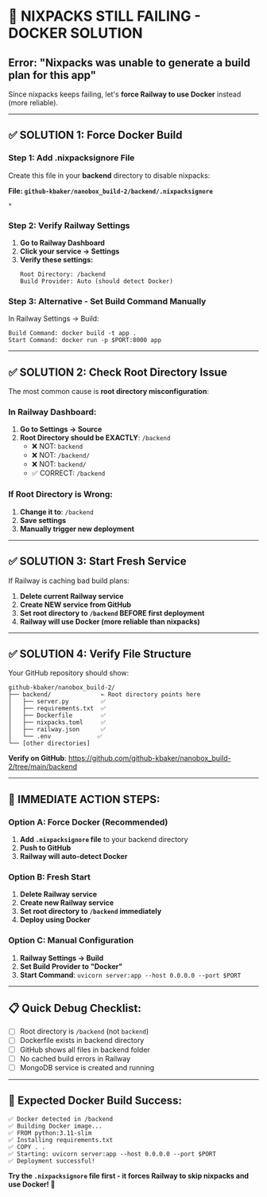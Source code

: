 # 🚨 NIXPACKS STILL FAILING - DOCKER SOLUTION

## Error: "Nixpacks was unable to generate a build plan for this app"

Since nixpacks keeps failing, let's **force Railway to use Docker** instead (more reliable).

---

## ✅ **SOLUTION 1: Force Docker Build**

### Step 1: Add .nixpacksignore File
Create this file in your **backend** directory to disable nixpacks:

**File: `github-kbaker/nanobox_build-2/backend/.nixpacksignore`**
```
*
```

### Step 2: Verify Railway Settings
1. **Go to Railway Dashboard**
2. **Click your service → Settings**
3. **Verify these settings:**
   ```
   Root Directory: /backend
   Build Provider: Auto (should detect Docker)
   ```

### Step 3: Alternative - Set Build Command Manually
In Railway Settings → Build:
```
Build Command: docker build -t app .
Start Command: docker run -p $PORT:8000 app
```

---

## ✅ **SOLUTION 2: Check Root Directory Issue**

The most common cause is **root directory misconfiguration**:

### In Railway Dashboard:
1. **Go to Settings → Source**
2. **Root Directory should be EXACTLY**: `/backend`
   - ❌ NOT: `backend`
   - ❌ NOT: `/backend/`
   - ❌ NOT: `backend/`
   - ✅ CORRECT: `/backend`

### If Root Directory is Wrong:
1. **Change it to**: `/backend`
2. **Save settings**
3. **Manually trigger new deployment**

---

## ✅ **SOLUTION 3: Start Fresh Service**

If Railway is caching bad build plans:

1. **Delete current Railway service**
2. **Create NEW service from GitHub**
3. **Set root directory to `/backend` BEFORE first deployment**
4. **Railway will use Docker (more reliable than nixpacks)**

---

## ✅ **SOLUTION 4: Verify File Structure**

Your GitHub repository should show:
```
github-kbaker/nanobox_build-2/
├── backend/              ← Root directory points here
│   ├── server.py         ✅
│   ├── requirements.txt  ✅
│   ├── Dockerfile        ✅
│   ├── nixpacks.toml     ✅
│   ├── railway.json      ✅
│   └── .env             ✅
└── [other directories]
```

**Verify on GitHub**: https://github.com/github-kbaker/nanobox_build-2/tree/main/backend

---

## 🔧 **IMMEDIATE ACTION STEPS:**

### Option A: Force Docker (Recommended)
1. **Add `.nixpacksignore` file** to your backend directory
2. **Push to GitHub**
3. **Railway will auto-detect Docker**

### Option B: Fresh Start
1. **Delete Railway service**
2. **Create new Railway service**
3. **Set root directory to `/backend` immediately**
4. **Deploy using Docker**

### Option C: Manual Configuration
1. **Railway Settings → Build**
2. **Set Build Provider to "Docker"**
3. **Start Command**: `uvicorn server:app --host 0.0.0.0 --port $PORT`

---

## 📋 **Quick Debug Checklist:**

- [ ] Root directory is `/backend` (not `backend`)
- [ ] Dockerfile exists in backend directory
- [ ] GitHub shows all files in backend folder
- [ ] No cached build errors in Railway
- [ ] MongoDB service is created and running

---

## 🎯 **Expected Docker Build Success:**

```
✅ Docker detected in /backend
✅ Building Docker image...
✅ FROM python:3.11-slim
✅ Installing requirements.txt
✅ COPY . .
✅ Starting: uvicorn server:app --host 0.0.0.0 --port $PORT
✅ Deployment successful!
```

**Try the `.nixpacksignore` file first - it forces Railway to skip nixpacks and use Docker! 🐳**